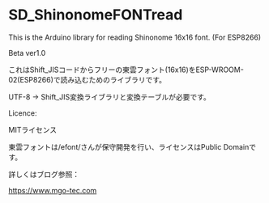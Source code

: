 # SD_ShinonomeFONTread
This is the Arduino library for reading Shinonome 16x16 font. (For ESP8266) 

Beta ver1.0

これはShift_JISコードからフリーの東雲フォント(16x16)をESP-WROOM-02(ESP8266)で読み込むためのライブラリです。


UTF-8 → Shift_JIS変換ライブラリと変換テーブルが必要です。



Licence:

  MITライセンス

  東雲フォントは/efont/さんが保守開発を行い、ライセンスはPublic Domainです。


詳しくはブログ参照：

https://www.mgo-tec.com
